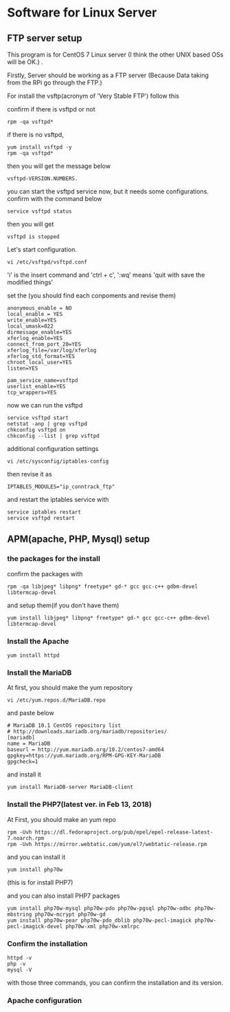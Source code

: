 
# Software for Linux Server

## FTP server setup
This program is for CentOS 7 Linux server (I think the other UNIX based OSs will be OK.) .

Firstly, Server should be working as a FTP server (Because Data taking from the RPi go through the FTP.)

For install the vsftp(acronym of 'Very Stable FTP') follow this

confirm if there is vsftpd or not

	rpm -qa vsftpd*
  
if there is no vsftpd,

	yum install vsftpd -y	
	rpm -qa vsftpd*
  
then you will get the message below
  
	vsftpd-VERSION.NUMBERS.
 
you can start the vsftpd service now, but it needs some configurations.
confirm with the command below
  
	service vsftpd status

then you will get

	vsftpd is stopped
  
Let's start configuration.
  
	vi /etc/vsftpd/vsftpd.conf

'i' is the insert command and 'ctrl + c', ':wq' means 'quit with save the modified things'

set the (you should find each conpoments and revise them)

	anonymous_enable = NO
	local_enable = YES
	write_enable=YES
	local_umask=022
	dirmessage_enable=YES
	xferlog_enable=YES
	connect_from_port_20=YES
	xferlog_file=/var/log/xferlog
	xferlog_std_format=YES
	chroot_local_user=YES
	listen=YES
	
	pam_service_name=vsftpd
	userlist_enable=YES
	tcp_wrappers=YES

now we can run the vsftpd

	service vsftpd start
	netstat -anp | grep vsftpd
	chkconfig vsftpd on
	chkconfig --list | grep vsftpd

additional configuration settings

	vi /etc/sysconfig/iptables-config

then revise it as

	IPTABLES_MODULES="ip_conntrack_ftp"

and restart the iptables service with

	service iptables restart
	service vsftpd restart

## APM(apache, PHP, Mysql) setup

### the packages for the install
confirm the packages with

	rpm -qa libjpeg* libpng* freetype* gd-* gcc gcc-c++ gdbm-devel libtermcap-devel

and setup them(if you don't have them)

	yum install libjpeg* libpng* freetype* gd-* gcc gcc-c++ gdbm-devel libtermcap-devel
	
### Install the Apache
	
	yum install httpd
	
### Install the MariaDB
At first, you should make the yum repository
	
	vi /etc/yum.repos.d/MariaDB.repo
	
and paste below

	# MariaDB 10.1 CentOS repository list 
	# http://downloads.mariadb.org/mariadb/repositories/
	[mariadb]
	name = MariaDB
	baseurl = http://yum.mariadb.org/10.2/centos7-amd64
	gpgkey=https://yum.mariadb.org/RPM-GPG-KEY-MariaDB
	gpgcheck=1

and install it

	yum install MariaDB-server MariaDB-client
	
### Install the PHP7(latest ver. in Feb 13, 2018)

At First, you should make an yum repo

	rpm -Uvh https://dl.fedoraproject.org/pub/epel/epel-release-latest-7.noarch.rpm
	rpm -Uvh https://mirror.webtatic.com/yum/el7/webtatic-release.rpm
	
and you can install it

	yum install php70w

(this is for install PHP7)

and you can also install PHP7 packages

	yum install php70w-mysql php70w-pdo php70w-pgsql php70w-odbc php70w-mbstring php70w-mcrypt php70w-gd
	yum install php70w-pear php70w-pdo_dblib php70w-pecl-imagick php70w-pecl-imagick-devel php70w-xml php70w-xmlrpc

### Confirm the installation

	httpd -v
	php -v
	mysql -V

with those three commands, you can confirm the installation and its version.

### Apache configuration

